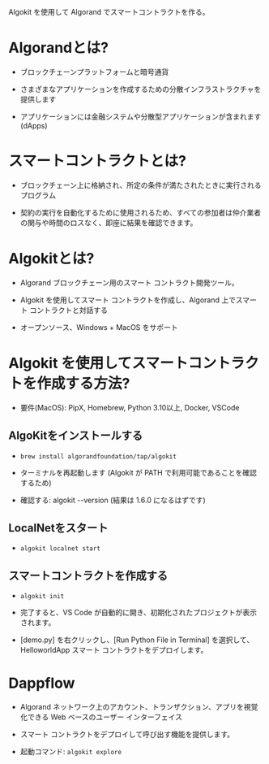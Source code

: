 
Algokit を使用して Algorand でスマートコントラクトを作る。

  

# Algorandとは?

- ブロックチェーンプラットフォームと暗号通貨

- さまざまなアプリケーションを作成するための分散インフラストラクチャを提供します

- アプリケーションには金融システムや分散型アプリケーションが含まれます (dApps)  


# スマートコントラクトとは?

- ブロックチェーン上に格納され、所定の条件が満たされたときに実行されるプログラム

- 契約の実行を自動化するために使用されるため、すべての参加者は仲介業者の関与や時間のロスなく、即座に結果を確認できます。
 

# Algokitとは?

- Algorand ブロックチェーン用のスマート コントラクト開発ツール。

- Algokit を使用してスマート コントラクトを作成し、Algorand 上でスマート コントラクトと対話する

- オープンソース、Windows + MacOS をサポート

  

# Algokit を使用してスマートコントラクトを作成する方法?

- 要件(MacOS): PipX, Homebrew, Python 3.10以上, Docker, VSCode

  

## AlgoKitをインストールする

- `brew install algorandfoundation/tap/algokit`

- ターミナルを再起動します (Algokit が PATH で利用可能であることを確認するため)

- 確認する: algokit --version (結果は 1.6.0 になるはずです)

  

## LocalNetをスタート

- `algokit localnet start`

  

## スマートコントラクトを作成する

- `algokit init`

- 完了すると、VS Code が自動的に開き、初期化されたプロジェクトが表示されます。 

- [demo.py] を右クリックし、[Run Python File in Terminal] を選択して、HelloworldApp スマート コントラクトをデプロイします。

  

# Dappflow

- Algorand ネットワーク上のアカウント、トランザクション、アプリを視覚化できる Web ベースのユーザー インターフェイス

- スマート コントラクトをデプロイして呼び出す機能を提供します。

- 起動コマンド: `algokit explore`






